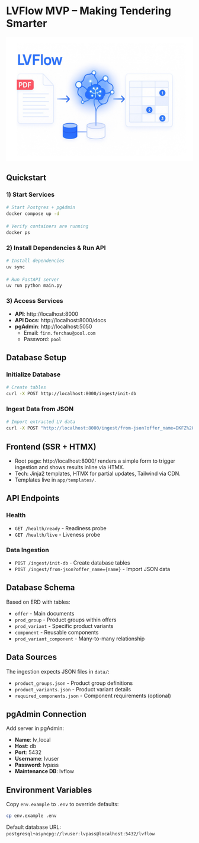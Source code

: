 # LVFlow MVP – Making Tendering Smarter

![LVFlow image](/images/lvflow.jpg)

## Quickstart

### 1) Start Services

```bash
# Start Postgres + pgAdmin
docker compose up -d

# Verify containers are running
docker ps
```

### 2) Install Dependencies & Run API

```bash
# Install dependencies
uv sync

# Run FastAPI server
uv run python main.py
```

### 3) Access Services

- **API**: http://localhost:8000
- **API Docs**: http://localhost:8000/docs
- **pgAdmin**: http://localhost:5050
  - Email: `finn.ferchau@pool.com`
  - Password: `pool`

## Database Setup

### Initialize Database

```bash
# Create tables
curl -X POST http://localhost:8000/ingest/init-db
```

### Ingest Data from JSON

```bash
# Import extracted LV data
curl -X POST "http://localhost:8000/ingest/from-json?offer_name=DKFZ%20Labortechnik"
```

## Frontend (SSR + HTMX)

- Root page: http://localhost:8000/ renders a simple form to trigger ingestion and shows results inline via HTMX.
- Tech: Jinja2 templates, HTMX for partial updates, Tailwind via CDN.
- Templates live in `app/templates/`.

## API Endpoints

### Health
- `GET /health/ready` - Readiness probe
- `GET /health/live` - Liveness probe

### Data Ingestion
- `POST /ingest/init-db` - Create database tables
- `POST /ingest/from-json?offer_name={name}` - Import JSON data

## Database Schema

Based on ERD with tables:
- `offer` - Main documents
- `prod_group` - Product groups within offers
- `prod_variant` - Specific product variants
- `component` - Reusable components
- `prod_variant_component` - Many-to-many relationship

## Data Sources

The ingestion expects JSON files in `data/`:
- `product_groups.json` - Product group definitions
- `product_variants.json` - Product variant details
- `required_components.json` - Component requirements (optional)

## pgAdmin Connection

Add server in pgAdmin:
- **Name**: lv_local
- **Host**: db
- **Port**: 5432
- **Username**: lvuser
- **Password**: lvpass
- **Maintenance DB**: lvflow

## Environment Variables

Copy `env.example` to `.env` to override defaults:
```bash
cp env.example .env
```

Default database URL: `postgresql+asyncpg://lvuser:lvpass@localhost:5432/lvflow`
